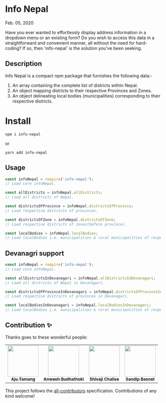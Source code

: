 # Info Nepal

Feb. 05, 2020
<br />

Have you ever wanted to effortlessly display address information in a dropdown menu or an existing form? Do you wish to access this data in a straightforward and convenient manner, all without the need for hard-coding? If so, then 'info-nepal' is the solution you've been seeking.

## Description

Info Nepal is a compact npm package that furnishes the following data:-
1. An array containing the complete list of districts within Nepal.
2. An object mapping districts to their respective Provinces and Zones.
3. An object delineating local bodies (municipalities) corresponding to their respective districts.

# Install

```
npm i info-nepal
```

or

```
yarn add info-nepal
```

## Usage

```js
const infoNepal = require('info-nepal');
// Load core infoNepal.

const allDistricts = infoNepal.allDistricts;
// Load all districts of Nepal.

const districtsOfProvince = infoNepal.districtsOfProvince;
// Load respective districts of provinces.

const districtsOfZone = infoNepal.districtsOfZone;
// Load respective districts of zones(before province).

const localBodies = infoNepal.localBodies;
// Load localBodies i.e. municipalities & rural municipalities of respective districts.

```

## Devanagri support

```js
const infoNepal = require('info-nepal');
// Load core infoNepal.

const allDistrictsInDevanagari = infoNepal.allDistrictsInDevanagari;
// Load all districts of Nepal in Devanagari.

const districtsOfProvinceInDevanagari = infoNepal.districtsOfProvinceInDevanagari;
// Load respective districts of provinces in Devanagari.

const localBodiesInDevanagari = infoNepal.localBodiesInDevanagari;
// Load localBodies i.e. municipalities & rural municipalities of respective districts in Devanagari.

```

## Contribution ✨

Thanks goes to these wonderful people:
<table>
<tr>

<td align="center">
<a href="https://github.com/Aju100"><img src="https://avatars2.githubusercontent.com/u/29862610?s=400&v=4" width="100px;" alt=""/><br /><sub><b>Aju Tamang</b></sub></a><br />
</td>

<td align="center">
<a href="https://github.com/anwesh-b"><img src="https://avatars3.githubusercontent.com/u/45763486?s=400&v=4" width="100px;" alt=""/><br /><sub><b>Anwesh Budhathoki</b></sub></a><br />
</td>

<td align="center">
<a href="https://github.com/shivajichalise"><img src="https://avatars.githubusercontent.com/u/33979290?v=4" width="100px;" alt=""/><br /><sub><b>Shivaji Chalise</b></sub></a><br />
</td>

<td align="center">
<a href="https://github.com/mondyfy"><img src="https://avatars3.githubusercontent.com/u/30776170?s=400&v=4" width="100px;" alt=""/><br /><sub><b> Sandip Basnet
</b></sub></a><br />
</td>

</tr>
</table>

This project follows the [all-contributors](https://github.com/all-contributors/all-contributors) specification. Contributions of any kind welcome!

